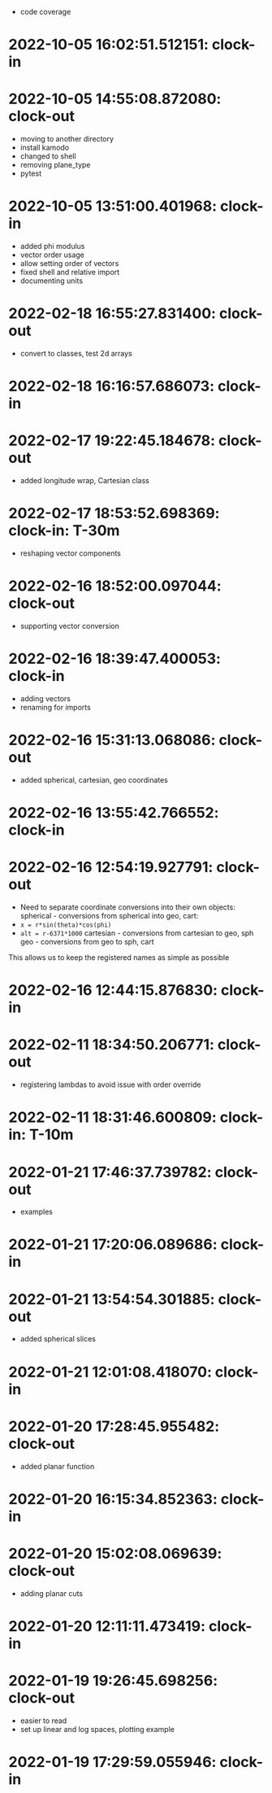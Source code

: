 * code coverage

# 2022-10-05 16:02:51.512151: clock-in

# 2022-10-05 14:55:08.872080: clock-out

* moving to another directory
* install kamodo
* changed to shell
* removing plane_type
* pytest

# 2022-10-05 13:51:00.401968: clock-in

* added phi modulus
* vector order usage
* allow setting order of vectors
* fixed shell and relative import
* documenting units

# 2022-02-18 16:55:27.831400: clock-out

* convert to classes, test 2d arrays

# 2022-02-18 16:16:57.686073: clock-in

# 2022-02-17 19:22:45.184678: clock-out

* added longitude wrap, Cartesian class

# 2022-02-17 18:53:52.698369: clock-in: T-30m 

* reshaping vector components

# 2022-02-16 18:52:00.097044: clock-out

* supporting vector conversion

# 2022-02-16 18:39:47.400053: clock-in

* adding vectors
* renaming for imports

# 2022-02-16 15:31:13.068086: clock-out

* added spherical, cartesian, geo coordinates

# 2022-02-16 13:55:42.766552: clock-in

# 2022-02-16 12:54:19.927791: clock-out

* Need to separate coordinate conversions into their own objects:
spherical - conversions from spherical into geo, cart:
* `x = r*sin(theta)*cos(phi)`
* `alt = r-6371*1000`
cartesian - conversions from cartesian to geo, sph 
geo - conversions from geo to sph, cart

This allows us to keep the registered names as simple as possible

# 2022-02-16 12:44:15.876830: clock-in

# 2022-02-11 18:34:50.206771: clock-out

* registering lambdas to avoid issue with order override

# 2022-02-11 18:31:46.600809: clock-in: T-10m 

# 2022-01-21 17:46:37.739782: clock-out

* examples

# 2022-01-21 17:20:06.089686: clock-in

# 2022-01-21 13:54:54.301885: clock-out

* added spherical slices

# 2022-01-21 12:01:08.418070: clock-in

# 2022-01-20 17:28:45.955482: clock-out

* added planar function

# 2022-01-20 16:15:34.852363: clock-in

# 2022-01-20 15:02:08.069639: clock-out

* adding planar cuts

# 2022-01-20 12:11:11.473419: clock-in

# 2022-01-19 19:26:45.698256: clock-out

* easier to read
* set up linear and log spaces, plotting example

# 2022-01-19 17:29:59.055946: clock-in

